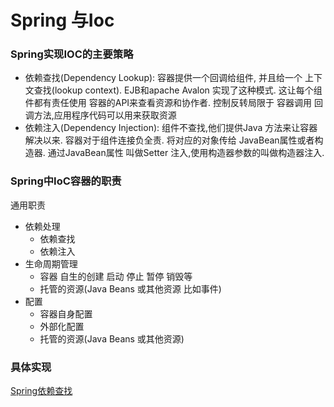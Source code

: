 # **Spring 与Ioc**

### Spring实现IOC的主要策略
* 依赖查找(Dependency Lookup): 容器提供一个回调给组件, 并且给一个 上下文查找(lookup context). EJB和apache Avalon 实现了这种模式. 这让每个组件都有责任使用 容器的API来查看资源和协作者. 控制反转局限于 容器调用 回调方法,应用程序代码可以用来获取资源
* 依赖注入(Dependency Injection): 组件不查找,他们提供Java 方法来让容器解决以来. 容器对于组件连接负全责. 将对应的对象传给 JavaBean属性或者构造器. 通过JavaBean属性 叫做Setter 注入,使用构造器参数的叫做构造器注入.
### Spring中IoC容器的职责
通用职责
* 依赖处理
  * 依赖查找
  * 依赖注入
* 生命周期管理
  * 容器 自生的创建 启动 停止 暂停 销毁等
  * 托管的资源(Java Beans 或其他资源 比如事件)
* 配置
	* 容器自身配置
	* 外部化配置
	* 托管的资源(Java Beans 或其他资源)
  
### 具体实现
[Spring依赖查找](SpringDL.md)